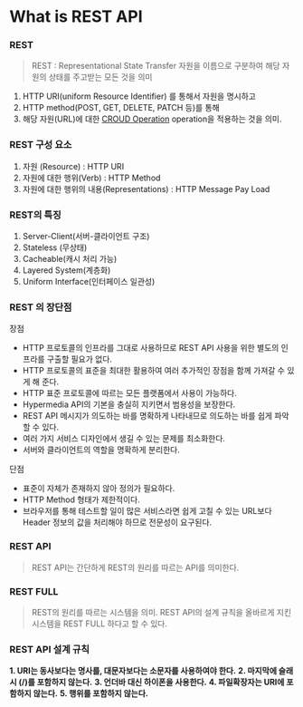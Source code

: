 # What is REST API
### REST 
> REST : Representational State Transfer 
> 자원을 이름으로 구분하여 해당 자원의 상태를 주고받는 모든 것을 의미 

1. HTTP URI(uniform Resource Identifier) 를 통해서 자원을 명시하고
2. HTTP method(POST, GET, DELETE, PATCH 등)를 통해
3. 해당 자원(URL)에 대한 [CROUD Operation](./croud.md) operation을 적용하는 것을 의미.

### REST 구성 요소 
1. 자원 (Resource) : HTTP URI
2. 자원에 대한 행위(Verb) : HTTP Method
3. 자원에 대한 행위의 내용(Representations) : HTTP Message Pay Load

### REST의 특징
1. Server-Client(서버-클라이언트 구조)
2. Stateless (무상태)
3. Cacheable(캐시 처리 가능)
2. Layered System(계층화)
3. Uniform Interface(인터페이스 일관성)

### REST 의 장단점
장점 

- HTTP 프로토콜의 인프라를 그대로 사용하므로 REST API 사용을 위한 별도의 인프라를 구출할 필요가 없다.
- HTTP 프로토콜의 표준을 최대한 활용하여 여러 추가적인 장점을 함께 가져갈 수 있게 해 준다.
- HTTP 표준 프로토콜에 따르는 모든 플랫폼에서 사용이 가능하다.
- Hypermedia API의 기본을 충실히 지키면서 범용성을 보장한다.
- REST API 메시지가 의도하는 바를 명확하게 나타내므로 의도하는 바를 쉽게 파악할 수 있다.
- 여러 가지 서비스 디자인에서 생길 수 있는 문제를 최소화한다.
- 서버와 클라이언트의 역할을 명확하게 분리한다.

단점 

- 표준이 자체가 존재하지 않아 정의가 필요하다.
- HTTP Method 형태가 제한적이다.
- 브라우저를 통해 테스트할 일이 많은 서비스라면 쉽게 고칠 수 있는 URL보다 Header 정보의 값을 처리해야 하므로 전문성이 요구된다.

### REST API 
> REST API는 간단하게 REST의 원리를 따르는 API를 의미한다. 


### REST FULL 
> REST의 원리를 따르는 시스템을 의미. 
> REST API의 설계 규칙을 올바르게 지킨 시스템을 REST FULL 하다고 할 수 있다. 

### REST API 설계 규칙
**1. URI는 동사보다는 명사를, 대문자보다는 소문자를 사용하여야 한다.**
**2. 마지막에 슬래시 (/)를 포함하지 않는다.**
**3. 언더바 대신 하이폰을 사용한다.**
**4. 파일확장자는 URI에 포함하지 않는다.**
**5. 행위를 포함하지 않는다.**
